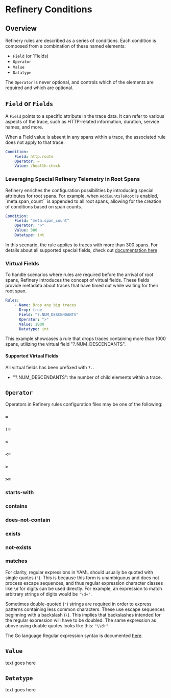 # Refinery Conditions

## Overview

Refinery rules are described as a series of conditions.
Each condition is composed from a combination of these named elements:

- `Field` (or `Fields)
- `Operator`
- `Value`
- `Datatype`

The `Operator` is never optional, and controls which of the elements are required and which are optional.

## `Field` or `Fields`

A `Field` points to a specific attribute in the trace data. It can refer to various aspects of the trace,
such as HTTP-related information, duration, service names, and more.

When a Field value is absent in any spans within a trace, the associated rule does not apply to that trace.

```yaml
Condition:
    Field: http.route
    Operator: =
    Value: /health-check
```
### Leveraging Special Refinery Telemetry in Root Spans

Refinery enriches the configuration possibilities by introducing special attributes for root spans. For example,
when `AddCountsToRoot` is enabled, `meta.span_count`` is appended to all root spans, allowing for the creation
of conditions based on span counts.

```yaml
Condition:
    Field: "meta.span_count"
    Operator: ">"
    Value: 300
    Datatype: int
```
In this scenario, the rule applies to traces with more than 300 spans.
For details about all supported special fields, check out [documentation here](https://docs.honeycomb.io/manage-data-volume/refinery/configuration/#refinery-telemetry)

### Virtual Fields

To handle scenarios where rules are required before the arrival of root spans, Refinery introduces the concept of virtual fields. These fields provide metadata about traces that have timed out while waiting for their root span.

```yaml
Rules:
    - Name: Drop any big traces
      Drop: true
      Field: "?.NUM_DESCENDANTS"
      Operator: ">"
      Value: 1000
      Datatype: int

```
This example showcases a rule that drops traces containing more than 1000 spans, utilizing the virtual field "?.NUM_DESCENDANTS".

#### Supported Virtual Fields

All virtual fields has been prefixed with `?.`.

- "?.NUM_DESCENDANTS": the number of child elements within a trace.

## `Operator`

Operators in Refinery rules configuration files may be one of the following:

### `=`

### `!=`

### `<`

### `<=`

### `>`

### `>=`

### starts-with

### contains

### does-not-contain

### exists

### not-exists

### matches

For clarity, regular expressions in YAML should usually be quoted with single
quotes (`'`). This is because this form is unambiguous and does not process
escape sequences, and thus regular expression character classes like `\d` for
digits can be used directly. For example, an expression to match arbitrary
strings of digits would be `'\d+'`.

Sometimes double-quoted (`"`) strings are required in order to express patterns
containing less common characters. These use escape sequences beginning with a
backslash (`\`). This implies that backslashes intended for the regular
expression will have to be doubled. The same expression as above using double
quotes looks like this: `"\\d+"`.

The Go language Regular expression syntax is documented [here](https://pkg.go.dev/regexp/syntax).

## `Value`

text goes here

## `Datatype`

text goes here

